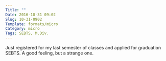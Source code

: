 ```yaml
---
Title: ""
Date: 2016-10-31 09:02
Slug: 10-31-0902
Template: formats/micro
Category: micro
Tags: SEBTS, M.Div.
---
```


Just registered for my last semester of classes and applied for graduation SEBTS. A good feeling, but a strange one.
